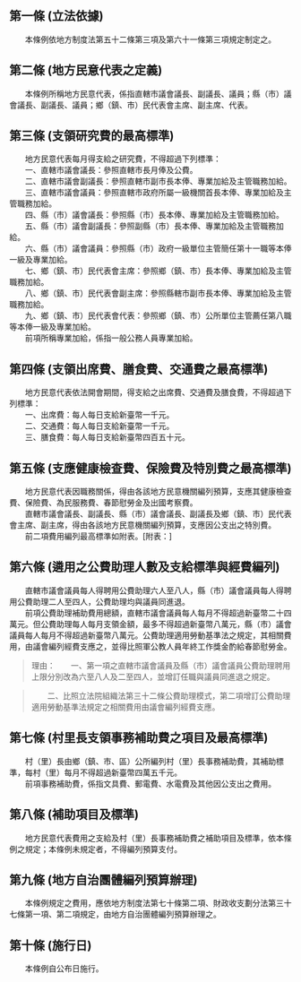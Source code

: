 第一條 (立法依據)
-----------------
　　本條例依地方制度法第五十二條第三項及第六十一條第三項規定制定之。  


第二條 (地方民意代表之定義)
---------------------------
　　本條例所稱地方民意代表，係指直轄市議會議長、副議長、議員；縣（市）議會議長、副議長、議員；鄉（鎮、市）民代表會主席、副主席、代表。  


第三條 (支領研究費的最高標準)
-----------------------------
　　地方民意代表每月得支給之研究費，不得超過下列標準：  
　　一、直轄市議會議長：參照直轄市長月俸及公費。  
　　二、直轄市議會副議長：參照直轄市副市長本俸、專業加給及主管職務加給。  
　　三、直轄市議會議員：參照直轄市政府所屬一級機關首長本俸、專業加給及主管職務加給。  
　　四、縣（市）議會議長：參照縣（市）長本俸、專業加給及主管職務加給。  
　　五、縣（市）議會副議長：參照副縣（市）長本俸、專業加給及主管職務加給。  
　　六、縣（市）議會議員：參照縣（市）政府一級單位主管簡任第十一職等本俸一級及專業加給。  
　　七、鄉（鎮、市）民代表會主席：參照鄉（鎮、市）長本俸、專業加給及主管職務加給。  
　　八、鄉（鎮、市）民代表會副主席：參照縣轄市副市長本俸、專業加給及主管職務加給。  
　　九、鄉（鎮、市）民代表會代表：參照鄉（鎮、市）公所單位主管薦任第八職等本俸一級及專業加給。  
　　前項所稱專業加給，係指一般公務人員專業加給。  


第四條 (支領出席費、膳食費、交通費之最高標準)
---------------------------------------------
　　地方民意代表依法開會期間，得支給之出席費、交通費及膳食費，不得超過下列標準：  
　　一、出席費：每人每日支給新臺幣一千元。  
　　二、交通費：每人每日支給新臺幣一千元。  
　　三、膳食費：每人每日支給新臺幣四百五十元。  


第五條 (支應健康檢查費、保險費及特別費之最高標準)
-------------------------------------------------
　　地方民意代表因職務關係，得由各該地方民意機關編列預算，支應其健康檢查費、保險費、為民服務費、春節慰勞金及出國考察費。  
　　直轄市議會議長、副議長、縣（市）議會議長、副議長及鄉（鎮、市）民代表會主席、副主席，得由各該地方民意機關編列預算，支應因公支出之特別費。  
　　前二項費用編列最高標準如附表。[附表：]  


第六條 (遴用之公費助理人數及支給標準與經費編列)
-----------------------------------------------
　　直轄市議會議員每人得聘用公費助理六人至八人，縣（市）議會議員每人得聘用公費助理二人至四人，公費助理均與議員同進退。  
　　前項公費助理補助費用總額，直轄市議會議員每人每月不得超過新臺幣二十四萬元。但公費助理每人每月支領金額，最多不得超過新臺幣八萬元，縣（市）議會議員每人每月不得超過新臺幣八萬元。公費助理適用勞動基準法之規定，其相關費用，由議會編列經費支應之，並得比照軍公教人員年終工作獎金酌給春節慰勞金。  
> 理由：　　一、第一項之直轄市議會議員及縣（市）議會議員公費助理聘用上限分別改為六至八人及二至四人，並增訂任職與議員同進退之規定。

> 　　二、比照立法院組織法第三十二條公費助理模式，第二項增訂公費助理適用勞動基準法規定之相關費用由議會編列經費支應。



第七條 (村里長支領事務補助費之項目及最高標準)
---------------------------------------------
　　村（里）長由鄉（鎮、市、區）公所編列村（里）長事務補助費，其補助標準，每村（里）每月不得超過新臺幣四萬五千元。  
　　前項事務補助費，係指文具費、郵電費、水電費及其他因公支出之費用。  


第八條 (補助項目及標準)
-----------------------
　　地方民意代表費用之支給及村（里）長事務補助費之補助項目及標準，依本條例之規定；本條例未規定者，不得編列預算支付。  


第九條 (地方自治團體編列預算辦理)
---------------------------------
　　本條例規定之費用，應依地方制度法第七十條第二項、財政收支劃分法第三十七條第一項、第二項規定，由地方自治團體編列預算辦理之。  


第十條 (施行日)
---------------
　　本條例自公布日施行。